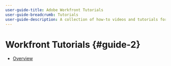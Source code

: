 ```yaml
---
user-guide-title: Adobe Workfront Tutorials
user-guide-breadcrumb: Tutorials
user-guide-description: A collection of how-to videos and tutorials for Workfront.
---
```


# Workfront Tutorials {#guide-2}

+ [Overview](overview.md)

<!--
Articles must be added to this TOC file in order to render.

The first item in the list should be a link to an article. This is your guide's home page.

Use this list format to specify links to articles and section headings that expand and collapse in the left rail of the user guide.

An article link CANNOT be used as a section heading.
-->
